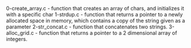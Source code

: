 0-create_array.c - function that creates an array of chars, and initializes it with a specific char
1-strdup.c - function that returns a pointer to a newly allocated space in memory, which contains a copy of the string given as a parameter
2-str_concat.c -  function that concatenates two strings.
3-alloc_grid.c - function that returns a pointer to a 2 dimensional array of integers.
